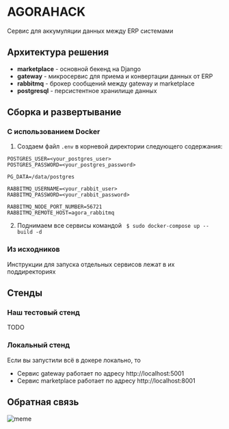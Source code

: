 # AGORAHACK

Сервис для аккумуляции данных между ERP системами

## Архитектура решения

- **marketplace** - основной бекенд на Django
- **gateway** - микросервис для приема и конвертации данных от ERP
- **rabbitmq** - брокер сообщений между gateway и marketplace
- **postgresql** - персистентное хранилище данных

## Сборка и развертывание

### С использованием Docker

1. Создаем файл `.env` в корневой директории следующего содержания:

```
POSTGRES_USER=<your_postgres_user>
POSTGRES_PASSWORD=<your_postgres_password>

PG_DATA=/data/postgres

RABBITMQ_USERNAME=<your_rabbit_user>
RABBITMQ_PASSWORD=<your_rabbit_password>

RABBITMQ_NODE_PORT_NUMBER=56721
RABBITMQ_REMOTE_HOST=agora_rabbitmq
```

2. Поднимаем все сервисы командой ` $ sudo docker-compose up --build -d`

### Из исходников

Инструкции для запуска отдельных сервисов лежат в их поддиректориях

## Стенды

### Наш тестовый стенд

TODO

### Локальный стенд

Если вы запустили всё в докере локально, то

- Сервис gateway работает по адресу http://localhost:5001
- Cервис marketplace работает по адресу http://localhost:8001


## Обратная связь


![meme](https://github.com/elkopass/AGORAHACK/img/meme.jpeg)
